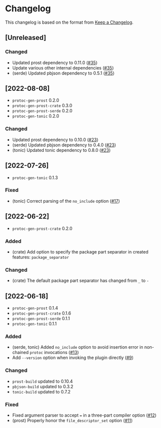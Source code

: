 # Changelog

This changelog is based on the format from [Keep a Changelog](https://keepachangelog.com/en/1.0.0/).

## [Unreleased]

### Changed

- Updated prost dependency to 0.11.0 ([#35])
- Update various other internal dependencies ([#35])
- (serde) Updated pbjson dependency to 0.5.1 ([#35])

[#35]: https://github.com/neoeinstein/protoc-gen-prost/pull/35

## [2022-08-08]

- `protoc-gen-prost` 0.2.0
- `protoc-gen-prost-crate` 0.3.0
- `protoc-gen-prost-serde` 0.2.0
- `protoc-gen-tonic` 0.2.0

### Changed

- Updated prost dependency to 0.10.0 ([#23])
- (serde) Updated pbjson dependency to 0.4.0 ([#23])
- (tonic) Updated tonic dependency to 0.8.0 ([#23])

[#23]: https://github.com/neoeinstein/protoc-gen-prost/pull/23

## [2022-07-26]

- `protoc-gen-tonic` 0.1.3

### Fixed

- (tonic) Correct parsing of the `no_include` option ([#17])

[#17]: https://github.com/neoeinstein/protoc-gen-prost/pull/17

## [2022-06-22]

- `protoc-gen-prost-crate` 0.2.0

### Added

- (crate) Add option to specify the package part separator in created features: `package_separator`

### Changed

- (crate) The default package part separator has changed from `_` to `-`

## [2022-06-18]

- `protoc-gen-prost` 0.1.4
- `protoc-gen-prost-crate` 0.1.6
- `protoc-gen-prost-serde` 0.1.1
- `protoc-gen-tonic` 0.1.1

### Added

- (serde, tonic) Added `no_include` option to avoid insertion error in non-chained `protoc` invocations ([#13])
- Add `--version` option when invoking the plugin directly ([#9])

### Changed

- `prost-build` updated to 0.10.4
- `pbjson-build` updated to 0.3.2
- `tonic-build` updated to 0.7.2

### Fixed

- Fixed argument parser to accept `=` in a three-part compiler option ([#12])
- (prost) Properly honor the `file_descriptor_set` option ([#11])

[#9]: https://github.com/neoeinstein/protoc-gen-prost/pull/9
[#11]: https://github.com/neoeinstein/protoc-gen-prost/pull/11
[#12]: https://github.com/neoeinstein/protoc-gen-prost/pull/12
[#13]: https://github.com/neoeinstein/protoc-gen-prost/pull/13

<!-- markdownlint-disable-file MD024 -->
